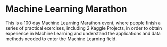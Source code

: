 # Machine Learning Marathon
This is a 100 day Machine Learning Marathon event, where people finish a series of practical exercises, including 2 Kaggle Projects, in order to obtain experience in Machine Learning and understand the applications and data methods needed to enter the Machine Learning field.
